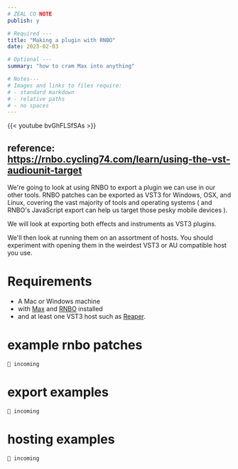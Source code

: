 ```yaml
---
# ZEAL CO NOTE
publish: y

# Required ---
title: "Making a plugin with RNBO"
date: 2023-02-03

# Optional ---
summary: "how to cram Max into anything"

# Notes---
# Images and links to files require:
# - standard markdown
# - relative paths  
# - no spaces
---
```


{{< youtube bvGhFLSfSAs >}}
## reference: https://rnbo.cycling74.com/learn/using-the-vst-audiounit-target

We're going to look at using RNBO to export a plugin we can use in our other tools.  RNBO patches can be exported as VST3 for Windows, OSX, and Linux, covering the vast majority of tools and operating systems ( and RNBO's JavaScript export can help us target those pesky mobile devices ). 

We will look at exporting both effects and instruments as VST3 plugins.

We'll then look at running them on an assortment of hosts.  You should experiment with opening them in the weirdest VST3 or AU compatible host you use.

# Requirements
- A Mac or Windows machine
- with [Max](https://cycling74.com/) and [RNBO](https://cycling74.com/products/rnbo) installed
- and at least one VST3 host such as [Reaper](https://www.reaper.fm). 

# example rnbo patches
```
🚀 incoming 
```
# export examples
```
🚀 incoming
```
# hosting examples
```
🚀 incoming
```

<!--
## MuseScore 4
MuseScore 4 looks for VST3 files in the following places:
```
# windows:
C:\Program Files\Common Files\VST3

# mac and linux:
~/.vst3/
/usr/lib/vst3/  
/usr/local/lib/vst3/
```

You can set a custom folder location in *preferences > general > folders*
![musescore-vst3-folder](../files/musescore-vst3-folder.png)

# Pure Data

Use the deken package manager to install the **vstplugin~** external.  open deken by clicking help > find externals, then search for `vstplugin~`, select the latest version and click install.

![vstplugin-in-deken](../files/vstplugin-in-deken.png)
-->